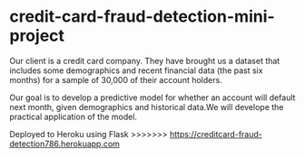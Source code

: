 # credit-card-fraud-detection-mini-project

Our client is a credit card company. They have brought us a dataset that includes some demographics and recent financial data (the past six months) for a sample of 30,000 of their account holders.



Our goal is to develop a predictive model for whether an account will default next month, given demographics and historical data.We will develope the practical application of the model.

Deployed to Heroku using Flask >>>>>>> https://creditcard-fraud-detection786.herokuapp.com
